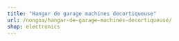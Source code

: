 ```yaml
---
title: "Hangar de garage machines decortiqueuse"
url: /nongoa/hangar-de-garage-machines-decortiqueuse/
shop: electronics
---
```

